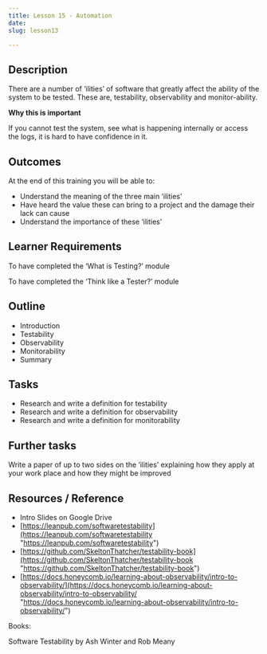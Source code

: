 ```yaml
---
title: Lesson 15 - Automation
date: 
slug: lesson13

---
```

## **Description**

There are a number of ‘ilities’ of software that greatly affect the ability of the system to be tested. These are, testability, observability and monitor-ability.

**Why this is important**

If you cannot test the system, see what is happening internally or access the logs, it is hard to have confidence in it.

## **Outcomes**

At the end of this training you will be able to:

* Understand the meaning of the three main ‘ilities’
* Have heard the value these can bring to a project and the damage their lack can cause
* Understand the importance of these ‘ilities’

## **Learner Requirements**

To have completed the ‘What is Testing?’ module

To have completed the ‘Think like a Tester?’ module

## **Outline**

* Introduction
* Testability
* Observability
* Monitorability
* Summary

## **Tasks**

* Research and write a definition for testability
* Research and write a definition for observability
* Research and write a definition for monitorability

## **Further tasks**

Write a paper of up to two sides on the ‘ilities’ explaining how they apply at your work place and how they might be improved

## **Resources / Reference**

* Intro Slides on Google Drive
* [https://leanpub.com/softwaretestability](https://leanpub.com/softwaretestability "https://leanpub.com/softwaretestability")
* [https://github.com/SkeltonThatcher/testability-book](https://github.com/SkeltonThatcher/testability-book "https://github.com/SkeltonThatcher/testability-book")
* [https://docs.honeycomb.io/learning-about-observability/intro-to-observability/](https://docs.honeycomb.io/learning-about-observability/intro-to-observability/ "https://docs.honeycomb.io/learning-about-observability/intro-to-observability/")

Books:

Software Testability by Ash Winter and Rob Meany
